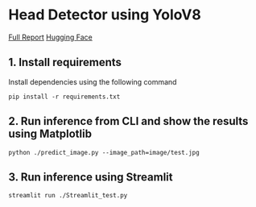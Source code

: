 # Head Detector using YoloV8

[Full Report](https://github.com/AbelKidane-abita/Reports/blob/main/notebooks/Report.ipynb)
[Hugging Face](https://huggingface.co/spaces/AbelKidane/headdetector)
## 1. Install requirements

Install dependencies using the following command
```
pip install -r requirements.txt

```

## 2. Run inference from CLI and show the results using Matplotlib
```
python ./predict_image.py --image_path=image/test.jpg

```

## 3. Run inference using Streamlit
```
streamlit run ./Streamlit_test.py

```


